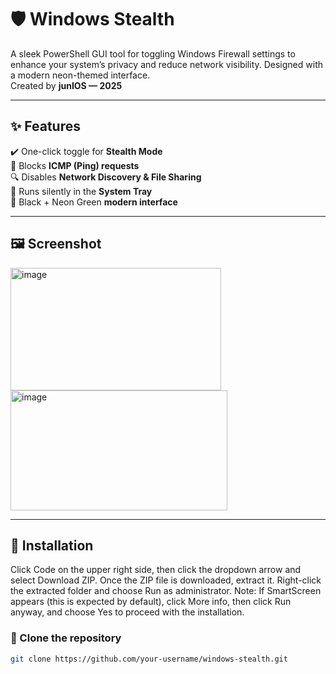 # 🛡️ Windows Stealth

A sleek PowerShell GUI tool for toggling Windows Firewall settings to enhance your system’s privacy and reduce network visibility. Designed with a modern neon-themed interface.  
Created by **junIOS — 2025**

---

## ✨ Features

✔️ One-click toggle for **Stealth Mode**  
🚫 Blocks **ICMP (Ping) requests**  
🔍 Disables **Network Discovery & File Sharing**  
🧭 Runs silently in the **System Tray**  
🎨 Black + Neon Green **modern interface**  

---

## 🖼️ Screenshot

<img width="337" height="196" alt="image" src="https://github.com/user-attachments/assets/555e7979-b351-4888-9b3a-1fdbe0b69e3d" />

<img width="347" height="192" alt="image" src="https://github.com/user-attachments/assets/afe9cbb1-f8d3-4d59-865d-ab72b6f91f2b" />

---

## 🚀 Installation

Click Code on the upper right side, then click the dropdown arrow and select Download ZIP. Once the ZIP file is downloaded, extract it. Right-click the extracted folder and choose Run as administrator.
Note: If SmartScreen appears (this is expected by default), click More info, then click Run anyway, and choose Yes to proceed with the installation.

### 📁 Clone the repository

```bash
git clone https://github.com/your-username/windows-stealth.git

